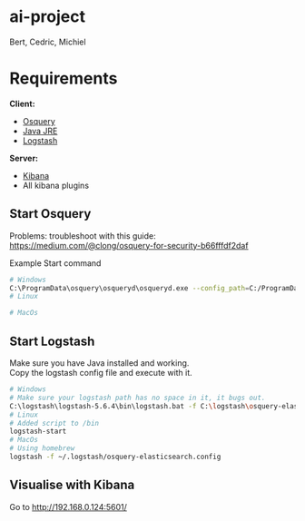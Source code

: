 # ai-project
Bert, Cedric, Michiel

# Requirements
**Client:** 
- [Osquery](https://osquery.io/downloads/)
- [Java JRE](https://java.com/en/download/win10.jsp)
- [Logstash](https://www.elastic.co/downloads/logstash)

**Server:**
- [Kibana](https://www.elastic.co/downloads/kibana)
- All kibana plugins

## Start Osquery
Problems: troubleshoot with this guide: https://medium.com/@clong/osquery-for-security-b66fffdf2daf

Example Start command
```bash
# Windows
C:\ProgramData\osquery\osqueryd\osqueryd.exe --config_path=C:/ProgramData/osquery/osquery.conf  --verbose
# Linux

# MacOs
```

## Start Logstash
Make sure you have Java installed and working.  
Copy the logstash config file and execute with it.

```bash
# Windows
# Make sure your logstash path has no space in it, it bugs out.
C:\logstash\logstash-5.6.4\bin\logstash.bat -f C:\logstash\osquery-elasticsearch.conf
# Linux
# Added script to /bin
logstash-start  
# MacOs
# Using homebrew
logstash -f ~/.logstash/osquery-elasticsearch.config
```

## Visualise with Kibana
Go to http://192.168.0.124:5601/